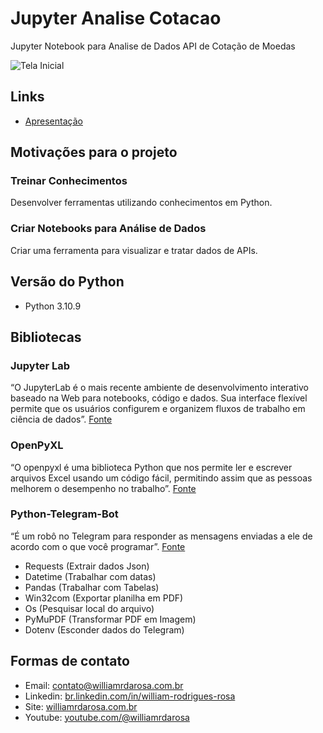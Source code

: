 # Jupyter Analise Cotacao
 Jupyter Notebook para Analise de Dados API de Cotação de Moedas

![Tela Inicial](https://williamrdarosa.com.br/wp-content/uploads/2023/01/Tela-Jupyter-Cotacao.png)

## Links

- [Apresentação](https://docs.google.com/presentation/d/e/2PACX-1vRaxRTd02-mPb_evHkt1WEBGtS4_chL7IhZ8ymBoaHHm-UpOKyRGFxRGKqIAb0fL-6xdnHnQOeLVUy6/pub?start=false&loop=false&delayms=3000)

## Motivações para o projeto

### Treinar Conhecimentos
 Desenvolver ferramentas utilizando conhecimentos em Python.

### Criar Notebooks para Análise de Dados
 Criar uma ferramenta para visualizar e tratar dados de APIs.

## Versão do Python

- Python 3.10.9

## Bibliotecas

### Jupyter Lab
 “O JupyterLab é o mais recente ambiente de desenvolvimento interativo baseado na Web para notebooks, código e dados. Sua interface flexível permite que os usuários configurem e organizem fluxos de trabalho em ciência de dados”.
 [Fonte](https://jupyter.org/)

### OpenPyXL
 “O openpyxl é uma biblioteca Python que nos permite ler e escrever arquivos Excel usando um código fácil, permitindo assim que as pessoas melhorem o desempenho no trabalho”.
 [Fonte](https://medium.com/data-hackers/como-manipular-planilhas-excel-com-o-python-6be8799f8dd7#:~:text=O%20openpyxl%20%C3%A9%20uma%20biblioteca,melhorem%20o%20desempenho%20no%20trabalho)
 
 ### Python-Telegram-Bot
 “É um robô no Telegram para responder as mensagens enviadas a ele de acordo com o que você programar”.
 [Fonte](https://www.hashtagtreinamentos.com/bot-de-telegram-com-python#:~:text=Resumo,com%20o%20que%20voc%C3%AA%20programar)
 
- Requests (Extrair dados Json)
- Datetime (Trabalhar com datas)
- Pandas (Trabalhar com Tabelas)
- Win32com (Exportar planilha em PDF)
- Os (Pesquisar local do arquivo)
- PyMuPDF (Transformar PDF em Imagem)
- Dotenv (Esconder dados do Telegram)

## Formas de contato

- Email: contato@williamrdarosa.com.br
- Linkedin: [br.linkedin.com/in/william-rodrigues-rosa](https://br.linkedin.com/in/william-rodrigues-rosa)
- Site: [williamrdarosa.com.br](https://williamrdarosa.com.br/)
- Youtube: [youtube.com/@williamrdarosa](https://www.youtube.com/@williamrdarosa)
